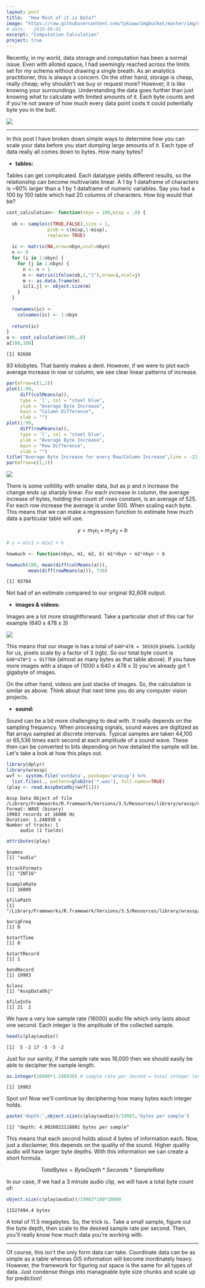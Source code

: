 ```yaml
---
layout: post
title:  "How Much of it is Data?"
image: "https://raw.githubusercontent.com/tykiww/imgbucket/master/img/data_size/table_data_size.png"
# date:   2019-09-05
excerpt: "Computation Calculation"
project: true
---
```



Recently, in my world, data storage and computation has been a normal issue. Even with alloted space, I had seemingly reached across the limits set for my schema without drawing a single breath. As an analytics practitioner, this is always a concern. On the other hand, storage is cheap, really cheap; why shouldn't we buy or request more? However, it is like knowing your surroundings. Understanding the data goes further than just knowing what to calculate with limited amounts of it. Each byte counts and if you're not aware of how much every data point costs it could potentially byte you in the butt.

![](https://ai.stanford.edu/~syyeung/cvweb/Pictures1/imagematrix.png)

<hr>

In this post I have broken down simple ways to determine how you can scale your data before you start dumping large amounts of it.
Each type of data really all comes down to bytes. How many bytes?

- <b>tables:</b>

Tables can get complicated. Each datatype yields different results, so the relationship can become multivariate linear. A 1 by 1 dataframe of characters is ~60% larger than a 1 by 1 dataframe of numeric variables. Say you had a 100 by 100 table which had 20 columns of characters. How big would that be?

```r
cost_calculation<- function(nbyn = 100,mixp = .8) {
  
  ob <- sample(c(TRUE,FALSE),size = 1,
               prob = c(mixp,1-mixp), 
               replace= TRUE)
  
  ic <- matrix(NA,nrow=nbyn,ncol=nbyn)
  n <- 0
  for (i in 1:nbyn) {
    for (j in 1:nbyn) {
      n <- n + 1
      m <- matrix(ifelse(ob,1,"1"),nrow=i,ncol=j)
      m <- as.data.frame(m)
      ic[i,j] <- object.size(m)
    }
  }
  
  rownames(ic) <- 
    colnames(ic) <- 1:nbyn
  
  return(ic)
}
a <- cost_calculation(100,.8)
a[100,100]
```

    [1] 92608

93 kilobytes. That barely makes a dent. However, if we were to plot each average increase in row or column, we see clear linear patterns of increase. 


```r
par(mfrow=c(1,2))
plot(1:99,
     diff(colMeans(a)), 
     type = 'l', col = "steel blue",
     ylab = "Average Byte Increase",
     main = "Column Difference",
     xlab = "")
plot(1:99,
     diff(rowMeans(a)), 
     type = 'l', col = "steel blue",
     ylab = "Average Byte Increase",
     main = "Row Difference",
     xlab = "")
title("Average Byte Increase for every Row/Column Increase",line = -21, outer = TRUE)
par(mfrow=c(1,1))
```

![](https://raw.githubusercontent.com/tykiww/imgbucket/master/img/data_size/table_data_size.png)

There is some volitility with smaller data, but as p and n increase the change ends up sharply linear. For each increase in column, the average increase of bytes, holding the count of rows constant, is an average of 525. For each row increase the average is under 500. When scaling each byte. This means that we can make a regression function to estimate how much data a particular table will use.

$$y = m_{1}x_{1} + m_{2}x_{2} + b$$

```r
# y = m1x1 + m2x2 + b

howmuch <- function(nbyn, m1, m2, b) m1*nbyn + m2*nbyn + b

howmuch(100, mean(diff(colMeans(a))),
        mean(diff(rowMeans(a))), 736)
```

    [1] 93784

Not bad of an estimate compared to our original 92,608 output.

- <b>images & videos:</b>

Images are a lot more straightforward. Take a particular shot of this car for example (640 x 478 x 3)

![](https://lh3.googleusercontent.com/proxy/aHkysmAgjn4sneogc8-RZB2yWNLHs-juhq7dQGdgiCY1qJjndGDTdgvztPWU8Wgx1BTSjLPYRKEOMWcsQgA1KXmx8iiMZZsTpjueD5ZZAh8MWVusFSs)

This means that our image is has a total of `640*478 = 305920` pixels. Luckily for us, pixels scale by a factor of 3 (rgb). So our total byte count is `640*478*3 = 917760` (almost as many bytes as that table above). If you have more images with a shape of (1000 x 640 x 478 x 3) you've already got 1 gigabyte of images.

On the other hand, videos are just stacks of images. So, the calculation is similar as above. Think about that next time you do any computer vision projects.

- <b>sound:</b>

Sound can be a bit more challenging to deal with. It really depends on the sampling frequency. When processing signals, sound waves are digitized as flat arrays sampled at discrete intervals. Typical samples are taken 44,100 or 65,536 times each second at each amplitude of a sound wave. These then can be converted to bits depending on how detailed the sample will be. Let's take a look at how this plays out.

```r
library(dplyr)
library(wrassp)
wvf <- system.file('extdata', package='wrassp') %>%
  list.files(., pattern=glob2rx('*.wav'), full.names=TRUE)
(play <- read.AsspDataObj(wvf[1]))
```

    Assp Data Object of file /Library/Frameworks/R.framework/Versions/3.5/Resources/library/wrassp/extdata/lbo001.wav.
    Format: WAVE (binary)
    19983 records at 16000 Hz
    Duration: 1.248938 s
    Number of tracks: 1 
    	 audio (1 fields)

```r
attributes(play)
```

    $names
    [1] "audio"
    
    $trackFormats
    [1] "INT16"
    
    $sampleRate
    [1] 16000
    
    $filePath
    [1] "/Library/Frameworks/R.framework/Versions/3.5/Resources/library/wrassp/extdata/lbo001.wav"
    
    $origFreq
    [1] 0
    
    $startTime
    [1] 0
    
    $startRecord
    [1] 1
    
    $endRecord
    [1] 19983
    
    $class
    [1] "AsspDataObj"
    
    $fileInfo
    [1] 21  2

We have a very low sample rate (16000) audio file which only lasts about one second. Each integer is the amplitude of the collected sample. 

```r
head(c(play$audio))
```

    [1]  5 -2 17 -5 -5 -2

Just for our sanity, if the sample rate was 16,000 then we should easily be able to decipher the sample length.

```r
as.integer(16000*1.248938) # sample rate per second = total integer length
```

    [1] 19983

Spot on! Now we'll continue by deciphering how many bytes each integer holds.

```r
paste('depth:',object.size(c(play$audio))/19983,'bytes per sample')
```

    [1] "depth: 4.0026022118801 bytes per sample"

This means that each second holds about 4 bytes of information each. Now, just a disclaimer, this depends on the quality of the sound. Higher quality audio will have larger byte depths. With this information we can create a short formula.

$$TotalBytes = ByteDepth*Seconds*SampleRate$$

In our case, if we had a 3 minute audio clip, we will have a total byte count of:

```r
object.size(c(play$audio))/19983*180*16000
```

    11527494.4 bytes
    
A total of 11.5 megabytes. So, the trick is.. Take a small sample, figure out the byte depth, then scale to the desired sample rate per second. Then, you'll really know how much data you're working with.

<hr>

Of course, this isn't the only form data can take. Coordinate data can be as simple as a table whereas GIS information will become inordinately heavy. However, the framework for figuring out space is the same for all types of data. Just condense things into manageable byte size chunks and scale up for prediction!
